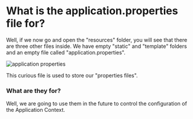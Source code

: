# What is the application.properties file for?
Well, if we now go and open the "resources" folder, you will see that there are three other files inside. We have empty "static" and "template" folders and an empty file called "application.properties".

![application properties](https://github.com/Epiclifexx/study/assets/67592651/91b4f5cd-a3a8-41c1-961d-83368f81a3ff)

This curious file is used to store our "properties files".

### What are they for?
Well, we are going to use them in the future to control the configuration of the Application Context.
